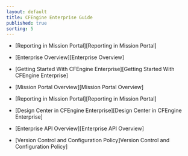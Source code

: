 ```yaml
---
layout: default
title: CFEngine Enterprise Guide 
published: true
sorting: 5
---
```


* [Reporting in Mission Portal][Reporting in Mission Portal]

* [Enterprise Overview][Enterprise Overview]
* [Getting Started With CFEngine Enterprise][Getting Started With CFEngine Enterprise]
* [Mission Portal Overview][Mission Portal Overview]
* [Reporting in Mission Portal][Reporting in Mission Portal]
* [Design Center in CFEngine Enterprise][Design Center in CFEngine Enterprise]
* [Enterprise API Overview][Enterprise API Overview]
* [Version Control and Configuration Policy]Version Control and Configuration Policy]






